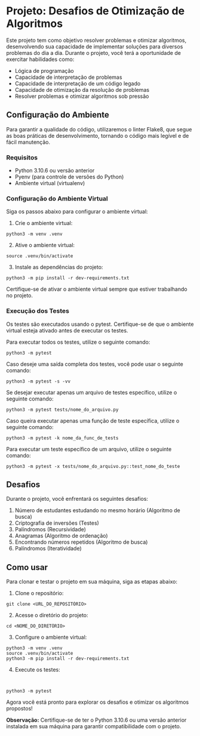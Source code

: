 # Projeto: Desafios de Otimização de Algoritmos

Este projeto tem como objetivo resolver problemas e otimizar algoritmos, desenvolvendo sua capacidade de implementar soluções para diversos problemas do dia a dia. Durante o projeto, você terá a oportunidade de exercitar habilidades como:

- Lógica de programação
- Capacidade de interpretação de problemas
- Capacidade de interpretação de um código legado
- Capacidade de otimização da resolução de problemas
- Resolver problemas e otimizar algoritmos sob pressão

## Configuração do Ambiente

Para garantir a qualidade do código, utilizaremos o linter Flake8, que segue as boas práticas de desenvolvimento, tornando o código mais legível e de fácil manutenção.

### Requisitos

- Python 3.10.6 ou versão anterior
- Pyenv (para controle de versões do Python)
- Ambiente virtual (virtualenv)

### Configuração do Ambiente Virtual

Siga os passos abaixo para configurar o ambiente virtual:

1. Crie o ambiente virtual:

```
python3 -m venv .venv
```

2. Ative o ambiente virtual:

```
source .venv/bin/activate
```

3. Instale as dependências do projeto:

```
python3 -m pip install -r dev-requirements.txt
```

Certifique-se de ativar o ambiente virtual sempre que estiver trabalhando no projeto.

### Execução dos Testes

Os testes são executados usando o pytest. Certifique-se de que o ambiente virtual esteja ativado antes de executar os testes.

Para executar todos os testes, utilize o seguinte comando:

```
python3 -m pytest
```

Caso deseje uma saída completa dos testes, você pode usar o seguinte comando:

```
python3 -m pytest -s -vv
```

Se desejar executar apenas um arquivo de testes específico, utilize o seguinte comando:

```
python3 -m pytest tests/nome_do_arquivo.py
```

Caso queira executar apenas uma função de teste específica, utilize o seguinte comando:

```
python3 -m pytest -k nome_da_func_de_tests
```

Para executar um teste específico de um arquivo, utilize o seguinte comando:

```
python3 -m pytest -x tests/nome_do_arquivo.py::test_nome_do_teste
```

## Desafios

Durante o projeto, você enfrentará os seguintes desafios:

1. Número de estudantes estudando no mesmo horário (Algoritmo de busca)
2. Criptografia de inversões (Testes)
3. Palíndromos (Recursividade)
4. Anagramas (Algoritmo de ordenação)
5. Encontrando números repetidos (Algoritmo de busca)
6. Palíndromos (Iteratividade)

## Como usar

Para clonar e testar o projeto em sua máquina, siga as etapas abaixo:

1. Clone o repositório:

```
git clone <URL_DO_REPOSITÓRIO>
```

2. Acesse o diretório do projeto:

```
cd <NOME_DO_DIRETÓRIO>
```

3. Configure o ambiente virtual:

```
python3 -m venv .venv
source .venv/bin/activate
python3 -m pip install -r dev-requirements.txt
```

4. Execute os testes:

```


python3 -m pytest
```

Agora você está pronto para explorar os desafios e otimizar os algoritmos propostos!

**Observação:** Certifique-se de ter o Python 3.10.6 ou uma versão anterior instalada em sua máquina para garantir compatibilidade com o projeto.
